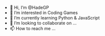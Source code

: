 - 👋 Hi, I’m @HadeGP
- 👀 I’m interested in Coding Games
- 🌱 I’m currently learning Python & JavaScript
- 💞️ I’m looking to collaborate on ...
- 📫 How to reach me ...

<!---
HadeGP/HadeGP is a ✨ special ✨ repository because its `README.md` (this file) appears on your GitHub profile.
You can click the Preview link to take a look at your changes.
--->

